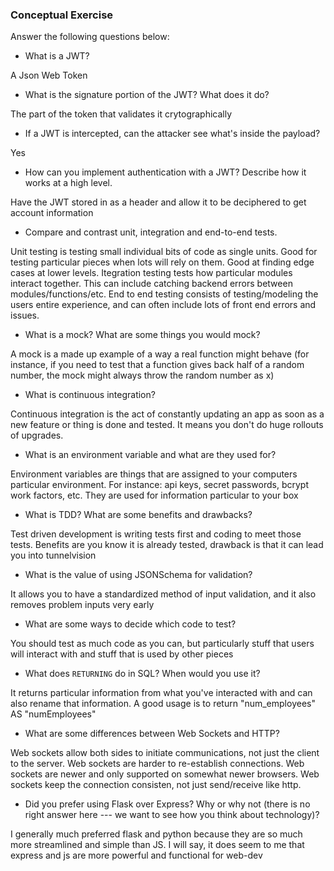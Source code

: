 ### Conceptual Exercise

Answer the following questions below:

- What is a JWT?

A Json Web Token 

- What is the signature portion of the JWT?  What does it do?

The part of the token that validates it crytographically

- If a JWT is intercepted, can the attacker see what's inside the payload?

Yes

- How can you implement authentication with a JWT?  Describe how it works at a high level.

Have the JWT stored in as a header and allow it to be deciphered to get account information

- Compare and contrast unit, integration and end-to-end tests.

Unit testing is testing small individual bits of code as single units. Good for testing particular pieces when lots will rely on them. Good at finding edge cases at lower levels. Itegration testing tests how particular modules interact together. This can include catching backend errors between modules/functions/etc. End to end testing consists of testing/modeling the users entire experience, and can often include lots of front end errors and issues.

- What is a mock? What are some things you would mock?

A mock is a made up example of a way a real function might behave (for instance, if you need to test that a function gives back half of a random number, the mock might always throw the random number as x)

- What is continuous integration?

Continuous integration is the act of constantly updating an app as soon as a new feature or thing is done and tested. It means you don't do
huge rollouts of upgrades.

- What is an environment variable and what are they used for?

Environment variables are things that are assigned to your computers particular environment. For instance:
api keys, secret passwords, bcrypt work factors, etc. They are used for information particular to your box

- What is TDD? What are some benefits and drawbacks?

Test driven development is writing tests first and coding to meet those tests. Benefits are you know it is already tested,
drawback is that it can lead you into tunnelvision

- What is the value of using JSONSchema for validation?

It allows you to have a standardized method of input validation, and it also removes problem inputs very early

- What are some ways to decide which code to test?

You should test as much code as you can, but particularly stuff that users will interact with and stuff that is used by other pieces

- What does `RETURNING` do in SQL? When would you use it?

It returns particular information from what you've interacted with and can also rename that information. A good usage is to return "num_employees" AS "numEmployees"

- What are some differences between Web Sockets and HTTP?

Web sockets allow both sides to initiate communications, not just the client to the server. Web sockets are harder to re-establish connections.
Web sockets are newer and only supported on somewhat newer browsers. Web sockets keep the connection consisten, not just send/receive like http.

- Did you prefer using Flask over Express? Why or why not (there is no right
  answer here --- we want to see how you think about technology)?

I generally much preferred flask and python because they are so much more streamlined and simple than JS. I will say, it does seem to me that express and js are more powerful and functional for web-dev
